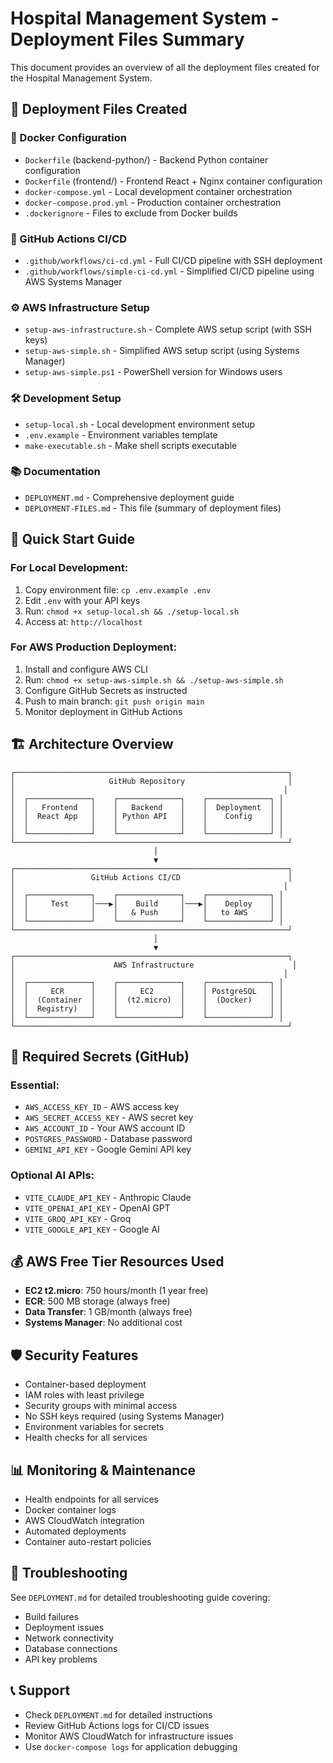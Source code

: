 # Hospital Management System - Deployment Files Summary

This document provides an overview of all the deployment files created for the Hospital Management System.

## 📁 Deployment Files Created

### 🐳 Docker Configuration
- `Dockerfile` (backend-python/) - Backend Python container configuration
- `Dockerfile` (frontend/) - Frontend React + Nginx container configuration  
- `docker-compose.yml` - Local development container orchestration
- `docker-compose.prod.yml` - Production container orchestration
- `.dockerignore` - Files to exclude from Docker builds

### 🚀 GitHub Actions CI/CD
- `.github/workflows/ci-cd.yml` - Full CI/CD pipeline with SSH deployment
- `.github/workflows/simple-ci-cd.yml` - Simplified CI/CD pipeline using AWS Systems Manager

### ⚙️ AWS Infrastructure Setup
- `setup-aws-infrastructure.sh` - Complete AWS setup script (with SSH keys)
- `setup-aws-simple.sh` - Simplified AWS setup script (using Systems Manager)
- `setup-aws-simple.ps1` - PowerShell version for Windows users

### 🛠️ Development Setup
- `setup-local.sh` - Local development environment setup
- `.env.example` - Environment variables template
- `make-executable.sh` - Make shell scripts executable

### 📚 Documentation
- `DEPLOYMENT.md` - Comprehensive deployment guide
- `DEPLOYMENT-FILES.md` - This file (summary of deployment files)

## 🔧 Quick Start Guide

### For Local Development:
1. Copy environment file: `cp .env.example .env`
2. Edit `.env` with your API keys
3. Run: `chmod +x setup-local.sh && ./setup-local.sh`
4. Access at: `http://localhost`

### For AWS Production Deployment:
1. Install and configure AWS CLI
2. Run: `chmod +x setup-aws-simple.sh && ./setup-aws-simple.sh`
3. Configure GitHub Secrets as instructed
4. Push to main branch: `git push origin main`
5. Monitor deployment in GitHub Actions

## 🏗️ Architecture Overview

```
┌─────────────────────────────────────────────────────────────┐
│                     GitHub Repository                       │
│                                                            │
│  ┌──────────────┐    ┌──────────────┐    ┌──────────────┐ │
│  │   Frontend   │    │   Backend    │    │  Deployment  │ │
│  │  React App   │    │ Python API   │    │    Config    │ │
│  │              │    │              │    │              │ │
│  └──────────────┘    └──────────────┘    └──────────────┘ │
└─────────────────────────────────────────────────────────────┘
                                │
                                ▼
┌─────────────────────────────────────────────────────────────┐
│                 GitHub Actions CI/CD                        │
│                                                            │
│  ┌──────────────┐    ┌──────────────┐    ┌──────────────┐ │
│  │     Test     │───▶│    Build     │───▶│    Deploy    │ │
│  │              │    │   & Push     │    │   to AWS     │ │
│  └──────────────┘    └──────────────┘    └──────────────┘ │
└─────────────────────────────────────────────────────────────┘
                                │
                                ▼
┌─────────────────────────────────────────────────────────────┐
│                      AWS Infrastructure                      │
│                                                            │
│  ┌──────────────┐    ┌──────────────┐    ┌──────────────┐ │
│  │     ECR      │    │     EC2      │    │ PostgreSQL   │ │
│  │  (Container  │    │  (t2.micro)  │    │  (Docker)    │ │
│  │  Registry)   │    │              │    │              │ │
│  └──────────────┘    └──────────────┘    └──────────────┘ │
└─────────────────────────────────────────────────────────────┘
```

## 🔐 Required Secrets (GitHub)

### Essential:
- `AWS_ACCESS_KEY_ID` - AWS access key
- `AWS_SECRET_ACCESS_KEY` - AWS secret key  
- `AWS_ACCOUNT_ID` - Your AWS account ID
- `POSTGRES_PASSWORD` - Database password
- `GEMINI_API_KEY` - Google Gemini API key

### Optional AI APIs:
- `VITE_CLAUDE_API_KEY` - Anthropic Claude
- `VITE_OPENAI_API_KEY` - OpenAI GPT
- `VITE_GROQ_API_KEY` - Groq
- `VITE_GOOGLE_API_KEY` - Google AI

## 💰 AWS Free Tier Resources Used

- **EC2 t2.micro**: 750 hours/month (1 year free)
- **ECR**: 500 MB storage (always free)
- **Data Transfer**: 1 GB/month (always free)
- **Systems Manager**: No additional cost

## 🛡️ Security Features

- Container-based deployment
- IAM roles with least privilege
- Security groups with minimal access
- No SSH keys required (using Systems Manager)
- Environment variables for secrets
- Health checks for all services

## 📊 Monitoring & Maintenance

- Health endpoints for all services
- Docker container logs
- AWS CloudWatch integration
- Automated deployments
- Container auto-restart policies

## 🚨 Troubleshooting

See `DEPLOYMENT.md` for detailed troubleshooting guide covering:
- Build failures
- Deployment issues
- Network connectivity
- Database connections
- API key problems

## 📞 Support

- Check `DEPLOYMENT.md` for detailed instructions
- Review GitHub Actions logs for CI/CD issues
- Monitor AWS CloudWatch for infrastructure issues
- Use `docker-compose logs` for application debugging
